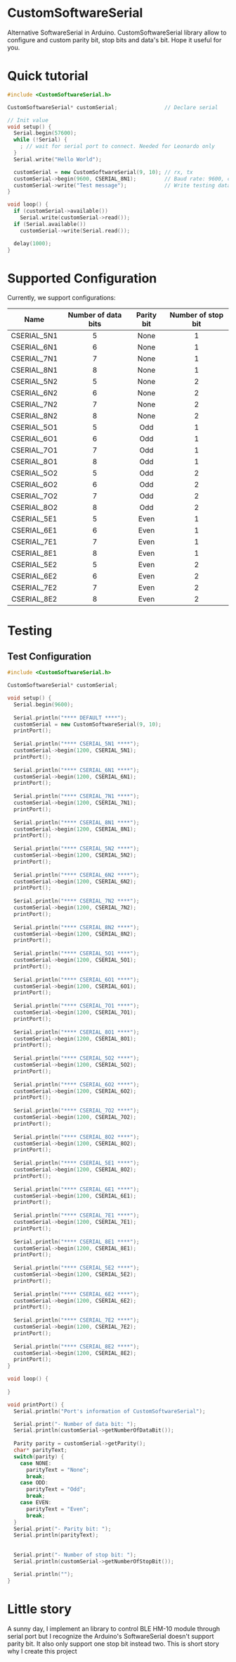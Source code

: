 # CustomSoftwareSerial
Alternative SoftwareSerial in Arduino. CustomSoftwareSerial library allow to configure and custom parity bit, stop bits and data's bit. Hope it useful for you.

# Quick tutorial
```cpp
#include <CustomSoftwareSerial.h>

CustomSoftwareSerial* customSerial;               // Declare serial

// Init value
void setup() {
  Serial.begin(57600);
  while (!Serial) {
    ; // wait for serial port to connect. Needed for Leonardo only
  }
  Serial.write("Hello World");

  customSerial = new CustomSoftwareSerial(9, 10); // rx, tx
  customSerial->begin(9600, CSERIAL_8N1);         // Baud rate: 9600, configuration: CSERIAL_8N1
  customSerial->write("Test message");            // Write testing data
}

void loop() {
  if (customSerial->available())
    Serial.write(customSerial->read());
  if (Serial.available())
    customSerial->write(Serial.read());

  delay(1000);
}
```

# Supported Configuration
Currently, we support configurations:

| Name        | Number of data bits | Parity bit | Number of stop bit |
|:-----------:|:-------------------:|:----------:|:------------------:|
| CSERIAL_5N1 | 5                   | None       | 1                  |
| CSERIAL_6N1 | 6                   | None       | 1                  |
| CSERIAL_7N1 | 7                   | None       | 1                  |
| CSERIAL_8N1 | 8                   | None       | 1                  |
| CSERIAL_5N2 | 5                   | None       | 2                  |
| CSERIAL_6N2 | 6                   | None       | 2                  |
| CSERIAL_7N2 | 7                   | None       | 2                  |
| CSERIAL_8N2 | 8                   | None       | 2                  |
| CSERIAL_5O1 | 5                   | Odd        | 1                  |
| CSERIAL_6O1 | 6                   | Odd        | 1                  |
| CSERIAL_7O1 | 7                   | Odd        | 1                  |
| CSERIAL_8O1 | 8                   | Odd        | 1                  |
| CSERIAL_5O2 | 5                   | Odd        | 2                  |
| CSERIAL_6O2 | 6                   | Odd        | 2                  |
| CSERIAL_7O2 | 7                   | Odd        | 2                  |
| CSERIAL_8O2 | 8                   | Odd        | 2                  |
| CSERIAL_5E1 | 5                   | Even       | 1                  |
| CSERIAL_6E1 | 6                   | Even       | 1                  |
| CSERIAL_7E1 | 7                   | Even       | 1                  |
| CSERIAL_8E1 | 8                   | Even       | 1                  |
| CSERIAL_5E2 | 5                   | Even       | 2                  |
| CSERIAL_6E2 | 6                   | Even       | 2                  |
| CSERIAL_7E2 | 7                   | Even       | 2                  |
| CSERIAL_8E2 | 8                   | Even       | 2                  |

# Testing
## Test Configuration
```cpp
#include <CustomSoftwareSerial.h>

CustomSoftwareSerial* customSerial;

void setup() {
  Serial.begin(9600);
  
  Serial.println("**** DEFAULT ****");
  customSerial = new CustomSoftwareSerial(9, 10);
  printPort();
  
  Serial.println("**** CSERIAL_5N1 ****");
  customSerial->begin(1200, CSERIAL_5N1);
  printPort();
  
  Serial.println("**** CSERIAL_6N1 ****");
  customSerial->begin(1200, CSERIAL_6N1);
  printPort();
  
  Serial.println("**** CSERIAL_7N1 ****");
  customSerial->begin(1200, CSERIAL_7N1);
  printPort();
  
  Serial.println("**** CSERIAL_8N1 ****");
  customSerial->begin(1200, CSERIAL_8N1);
  printPort();
  
  Serial.println("**** CSERIAL_5N2 ****");
  customSerial->begin(1200, CSERIAL_5N2);
  printPort();
  
  Serial.println("**** CSERIAL_6N2 ****");
  customSerial->begin(1200, CSERIAL_6N2);
  printPort();
  
  Serial.println("**** CSERIAL_7N2 ****");
  customSerial->begin(1200, CSERIAL_7N2);
  printPort();
  
  Serial.println("**** CSERIAL_8N2 ****");
  customSerial->begin(1200, CSERIAL_8N2);
  printPort();
  
  Serial.println("**** CSERIAL_5O1 ****");
  customSerial->begin(1200, CSERIAL_5O1);
  printPort();
  
  Serial.println("**** CSERIAL_6O1 ****");
  customSerial->begin(1200, CSERIAL_6O1);
  printPort();
  
  Serial.println("**** CSERIAL_7O1 ****");
  customSerial->begin(1200, CSERIAL_7O1);
  printPort();
  
  Serial.println("**** CSERIAL_8O1 ****");
  customSerial->begin(1200, CSERIAL_8O1);
  printPort();
  
  Serial.println("**** CSERIAL_5O2 ****");
  customSerial->begin(1200, CSERIAL_5O2);
  printPort();
  
  Serial.println("**** CSERIAL_6O2 ****");
  customSerial->begin(1200, CSERIAL_6O2);
  printPort();
  
  Serial.println("**** CSERIAL_7O2 ****");
  customSerial->begin(1200, CSERIAL_7O2);
  printPort();
  
  Serial.println("**** CSERIAL_8O2 ****");
  customSerial->begin(1200, CSERIAL_8O2);
  printPort();
  
  Serial.println("**** CSERIAL_5E1 ****");
  customSerial->begin(1200, CSERIAL_8O2);
  printPort();
  
  Serial.println("**** CSERIAL_6E1 ****");
  customSerial->begin(1200, CSERIAL_6E1);
  printPort();
  
  Serial.println("**** CSERIAL_7E1 ****");
  customSerial->begin(1200, CSERIAL_7E1);
  printPort();
  
  Serial.println("**** CSERIAL_8E1 ****");
  customSerial->begin(1200, CSERIAL_8E1);
  printPort();
  
  Serial.println("**** CSERIAL_5E2 ****");
  customSerial->begin(1200, CSERIAL_5E2);
  printPort();
  
  Serial.println("**** CSERIAL_6E2 ****");
  customSerial->begin(1200, CSERIAL_6E2);
  printPort();
  
  Serial.println("**** CSERIAL_7E2 ****");
  customSerial->begin(1200, CSERIAL_7E2);
  printPort();
  
  Serial.println("**** CSERIAL_8E2 ****");
  customSerial->begin(1200, CSERIAL_8E2);
  printPort();  
}

void loop() {
  
}

void printPort() {
  Serial.println("Port's information of CustomSoftwareSerial");

  Serial.print("- Number of data bit: ");
  Serial.println(customSerial->getNumberOfDataBit());
  
  Parity parity = customSerial->getParity();
  char* parityText;
  switch(parity) {
    case NONE:
      parityText = "None";
      break;
    case ODD:
      parityText = "Odd";
      break;
    case EVEN:
      parityText = "Even";
      break;
  }
  Serial.print("- Parity bit: ");
  Serial.println(parityText);
  
  
  Serial.print("- Number of stop bit: ");
  Serial.println(customSerial->getNumberOfStopBit());

  Serial.println("");
}
```

# Little story
A sunny day, I implement an library to control BLE HM-10 module through serial port but I recognize the Arduino's SoftwareSerial doesn't support parity bit. It also only support one stop bit instead two. This is short story why I create this project
